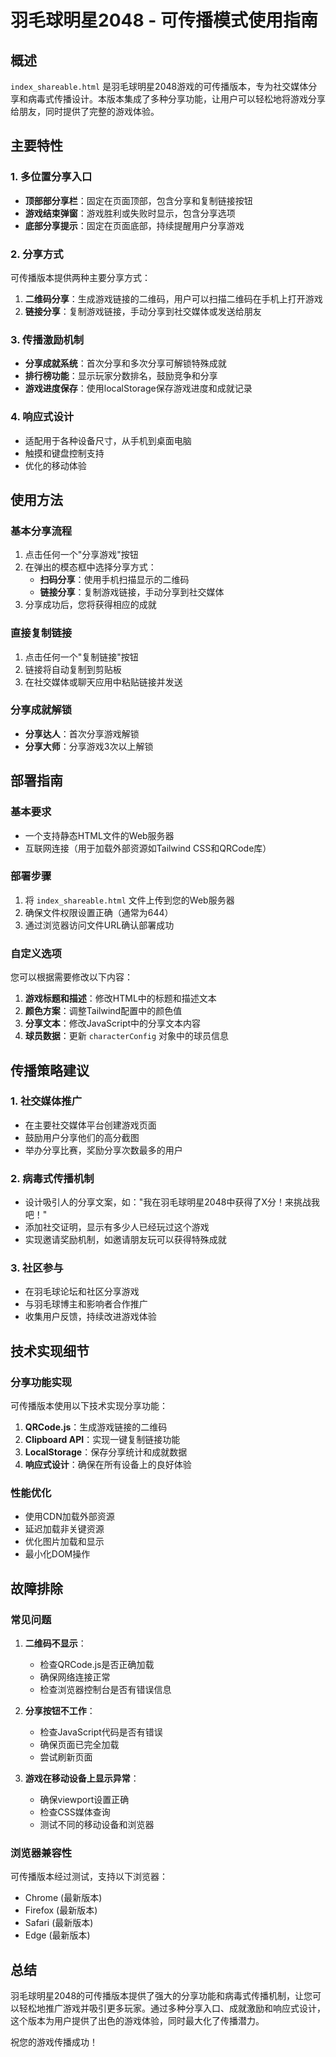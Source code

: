 # 羽毛球明星2048 - 可传播模式使用指南

## 概述

`index_shareable.html` 是羽毛球明星2048游戏的可传播版本，专为社交媒体分享和病毒式传播设计。本版本集成了多种分享功能，让用户可以轻松地将游戏分享给朋友，同时提供了完整的游戏体验。

## 主要特性

### 1. 多位置分享入口

- **顶部部分享栏**：固定在页面顶部，包含分享和复制链接按钮
- **游戏结束弹窗**：游戏胜利或失败时显示，包含分享选项
- **底部分享提示**：固定在页面底部，持续提醒用户分享游戏

### 2. 分享方式

可传播版本提供两种主要分享方式：

1. **二维码分享**：生成游戏链接的二维码，用户可以扫描二维码在手机上打开游戏
2. **链接分享**：复制游戏链接，手动分享到社交媒体或发送给朋友

### 3. 传播激励机制

- **分享成就系统**：首次分享和多次分享可解锁特殊成就
- **排行榜功能**：显示玩家分数排名，鼓励竞争和分享
- **游戏进度保存**：使用localStorage保存游戏进度和成就记录

### 4. 响应式设计

- 适配用于各种设备尺寸，从手机到桌面电脑
- 触摸和键盘控制支持
- 优化的移动体验

## 使用方法

### 基本分享流程

1. 点击任何一个"分享游戏"按钮
2. 在弹出的模态框中选择分享方式：
   - **扫码分享**：使用手机扫描显示的二维码
   - **链接分享**：复制游戏链接，手动分享到社交媒体
3. 分享成功后，您将获得相应的成就

### 直接复制链接

1. 点击任何一个"复制链接"按钮
2. 链接将自动复制到剪贴板
3. 在社交媒体或聊天应用中粘贴链接并发送

### 分享成就解锁

- **分享达人**：首次分享游戏解锁
- **分享大师**：分享游戏3次以上解锁

## 部署指南

### 基本要求

- 一个支持静态HTML文件的Web服务器
- 互联网连接（用于加载外部资源如Tailwind CSS和QRCode库）

### 部署步骤

1. 将 `index_shareable.html` 文件上传到您的Web服务器
2. 确保文件权限设置正确（通常为644）
3. 通过浏览器访问文件URL确认部署成功

### 自定义选项

您可以根据需要修改以下内容：

1. **游戏标题和描述**：修改HTML中的标题和描述文本
2. **颜色方案**：调整Tailwind配置中的颜色值
3. **分享文本**：修改JavaScript中的分享文本内容
4. **球员数据**：更新 `characterConfig` 对象中的球员信息

## 传播策略建议

### 1. 社交媒体推广

- 在主要社交媒体平台创建游戏页面
- 鼓励用户分享他们的高分截图
- 举办分享比赛，奖励分享次数最多的用户

### 2. 病毒式传播机制

- 设计吸引人的分享文案，如："我在羽毛球明星2048中获得了X分！来挑战我吧！"
- 添加社交证明，显示有多少人已经玩过这个游戏
- 实现邀请奖励机制，如邀请朋友玩可以获得特殊成就

### 3. 社区参与

- 在羽毛球论坛和社区分享游戏
- 与羽毛球博主和影响者合作推广
- 收集用户反馈，持续改进游戏体验

## 技术实现细节

### 分享功能实现

可传播版本使用以下技术实现分享功能：

1. **QRCode.js**：生成游戏链接的二维码
2. **Clipboard API**：实现一键复制链接功能
3. **LocalStorage**：保存分享统计和成就数据
4. **响应式设计**：确保在所有设备上的良好体验

### 性能优化

- 使用CDN加载外部资源
- 延迟加载非关键资源
- 优化图片加载和显示
- 最小化DOM操作

## 故障排除

### 常见问题

1. **二维码不显示**：
   - 检查QRCode.js是否正确加载
   - 确保网络连接正常
   - 检查浏览器控制台是否有错误信息

2. **分享按钮不工作**：
   - 检查JavaScript代码是否有错误
   - 确保页面已完全加载
   - 尝试刷新页面

3. **游戏在移动设备上显示异常**：
   - 确保viewport设置正确
   - 检查CSS媒体查询
   - 测试不同的移动设备和浏览器

### 浏览器兼容性

可传播版本经过测试，支持以下浏览器：

- Chrome (最新版本)
- Firefox (最新版本)
- Safari (最新版本)
- Edge (最新版本)

## 总结

羽毛球明星2048的可传播版本提供了强大的分享功能和病毒式传播机制，让您可以轻松地推广游戏并吸引更多玩家。通过多种分享入口、成就激励和响应式设计，这个版本为用户提供了出色的游戏体验，同时最大化了传播潜力。

祝您的游戏传播成功！
